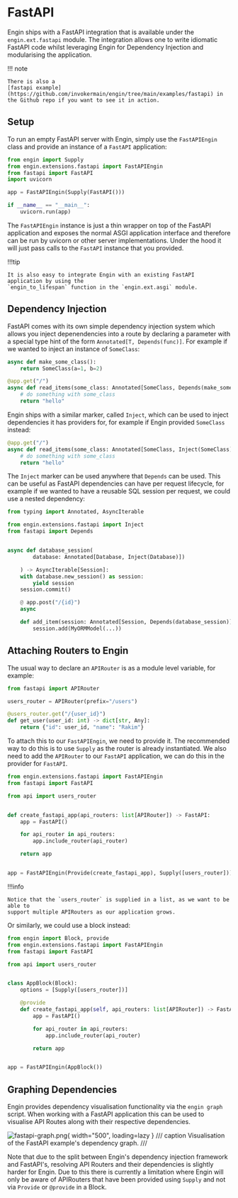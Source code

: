 # FastAPI

Engin ships with a FastAPI integration that is available under the `engin.ext.fastapi`
module. The integration allows one to write idiomatic FastAPI code whilst leveraging Engin
for Dependency Injection and modularising the application.

!!! note

    There is also a
    [fastapi example](https://github.com/invokermain/engin/tree/main/examples/fastapi) in
    the Github repo if you want to see it in action.


## Setup

To run an empty FastAPI server with Engin, simply use the `FastAPIEngin` class and
provide an instance of a `FastAPI` application:

```python
from engin import Supply
from engin.extensions.fastapi import FastAPIEngin
from fastapi import FastAPI
import uvicorn

app = FastAPIEngin(Supply(FastAPI()))

if __name__ == "__main__":
    uvicorn.run(app)
```

The `FastAPIEngin` instance is just a thin wrapper on top of the FastAPI application and
exposes the normal ASGI application interface and therefore can be run by uvicorn or
other server implementations. Under the hood it will just pass calls to the `FastAPI`
instance that you provided.


!!!tip

    It is also easy to integrate Engin with an existing FastAPI application by using the
    `engin_to_lifespan` function in the `engin.ext.asgi` module.


## Dependency Injection

FastAPI comes with its own simple dependency injection system which allows you inject
depenendencies into a route by declaring a parameter with a special type hint of the form
`Annotated[T, Depends(func)]`. For example if we wanted to inject an instance of
`SomeClass`:

```python
async def make_some_class():
    return SomeClass(a=1, b=2)

@app.get("/")
async def read_items(some_class: Annotated[SomeClass, Depends(make_some_class)]):
    # do something with some_class
    return "hello"
```

Engin ships with a similar marker, called `Inject`, which can be used to inject
dependencies it has providers for, for example if Engin provided `SomeClass` instead:

```python
@app.get("/")
async def read_items(some_class: Annotated[SomeClass, Inject(SomeClass)]):
    # do something with some_class
    return "hello"
```

The `Inject` marker can be used anywhere that `Depends` can be used. This can be useful as
FastAPI dependencies can have per request lifecycle, for example if we wanted to have a
reusable SQL session per request, we could use a nested dependency:

```python
from typing import Annotated, AsyncIterable

from engin.extensions.fastapi import Inject
from fastapi import Depends


async def database_session(
        database: Annotated[Database, Inject(Database)])

    ) -> AsyncIterable[Session]:
    with database.new_session() as session:
        yield session
    session.commit()

    @ app.post("/{id}")
    async

    def add_item(session: Annotated[Session, Depends(database_session)]):
        session.add(MyORMModel(...))
```


## Attaching Routers to Engin

The usual way to declare an `APIRouter` is as a module level variable, for example:

```python title="api.py"
from fastapi import APIRouter

users_router = APIRouter(prefix="/users")

@users_router.get("/{user_id}")
def get_user(user_id: int) -> dict[str, Any]:
    return {"id": user_id, "name": "Rakim"}
```

To attach this to our `FastAPIEngin`, we need to provide it. The recommended way to do
this is to use `Supply` as the router is already instantiated. We also need to add the
`APIRouter` to our `FastAPI` application, we can do this in the provider for `FastAPI`.

```python title="app.py"
from engin.extensions.fastapi import FastAPIEngin
from fastapi import FastAPI

from api import users_router


def create_fastapi_app(api_routers: list[APIRouter]) -> FastAPI:
    app = FastAPI()

    for api_router in api_routers:
        app.include_router(api_router)

    return app


app = FastAPIEngin(Provide(create_fastapi_app), Supply([users_router]))
```

!!!info

    Notice that the `users_router` is supplied in a list, as we want to be able to
    support multiple APIRouters as our application grows.

Or similarly, we could use a block instead:

```python title="app.py"
from engin import Block, provide
from engin.extensions.fastapi import FastAPIEngin
from fastapi import FastAPI

from api import users_router


class AppBlock(Block):
    options = [Supply([users_router])]

    @provide
    def create_fastapi_app(self, api_routers: list[APIRouter]) -> FastAPI:
        app = FastAPI()

        for api_router in api_routers:
            app.include_router(api_router)

        return app


app = FastAPIEngin(AppBlock())
```


## Graphing Dependencies

Engin provides dependency visualisation functionality via the `engin graph` script. When
working with a FastAPI application this can be used to visualise API Routes along with
their respective dependencies.

![fastapi-graph.png](fastapi-graph.png){ width="500", loading=lazy }
/// caption
Visualisation of the FastAPI example's dependency graph.
///

Note that due to the split between Engin's dependency injection framework and FastAPI's,
resolving API Routers and their dependencies is slightly harder for Engin. Due to this
there is currently a limitation where Engin will only be aware of APIRouters that have
been provided using `Supply` and not via `Provide` or `@provide` in a Block.